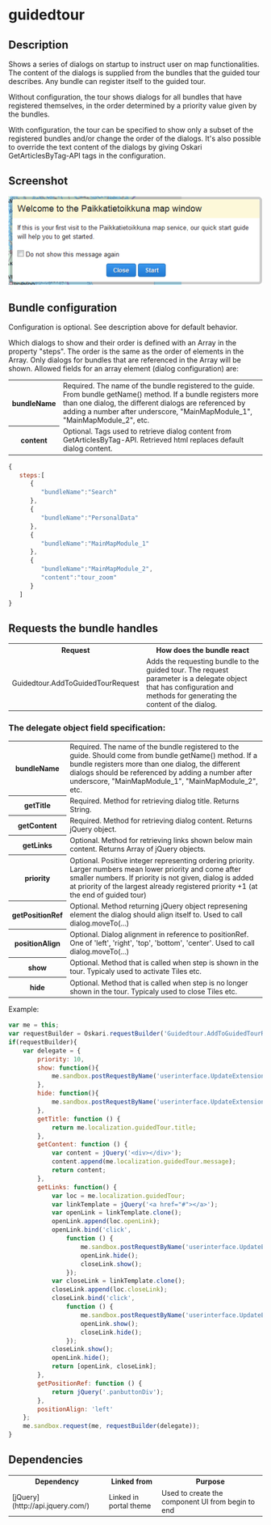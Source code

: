 # guidedtour

## Description

Shows a series of dialogs on startup to instruct user on map functionalities. The content of the dialogs is supplied from the bundles that the guided tour describes. Any bundle can register itself to the guided tour.

Without configuration, the tour shows dialogs for all bundles that have registered themselves, in the order determined by a priority value given by the bundles.

With configuration, the tour can be specified to show only a subset of the registered bundles and/or change the order of the dialogs. It's also possible to override the text content of the dialogs by giving Oskari GetArticlesByTag-API tags in the configuration.

## Screenshot

![screenshot](guidedtour.png)

## Bundle configuration

Configuration is optional. See description above for default behavior.

Which dialogs to show and their order is defined with an Array in the property "steps". The order is the same as the order of elements in the Array. Only dialogs for bundles that are referenced in the Array will be shown. Allowed fields for an array element (dialog configuration) are:

<table class="table">
  <tr>
    <th>bundleName</th><td>Required. The name of the bundle registered to the guide. From bundle getName() method. If a bundle registers more than one dialog, the different dialogs are referenced by adding a number after underscore, "MainMapModule_1", "MainMapModule_2", etc.</td>
  </tr>
  <tr>
    <th>content</th><td>Optional. Tags used to retrieve dialog content from GetArticlesByTag-API. Retrieved html replaces default dialog content.</td>
  </tr>
</table>


```javascript
{  
   steps:[  
      {  
         "bundleName":"Search"
      },
      {  
         "bundleName":"PersonalData"
      },
      {  
         "bundleName":"MainMapModule_1"
      },
      {  
         "bundleName":"MainMapModule_2",
         "content":"tour_zoom"
      }
   ]
}
```


## Requests the bundle handles

<table class="table">
  <tr>
    <th>Request</th><th>How does the bundle react</th>
  </tr>
  <tr>
    <td>Guidedtour.AddToGuidedTourRequest</td><td>Adds the requesting bundle to the guided tour. The request parameter is a delegate object that has configuration and methods for generating the content of the dialog.</td>
  </tr>
</table>

### The delegate object field specification:

<table class="table">
  <tr>
    <th>bundleName</th><td>Required. The name of the bundle registered to the guide. Should come from bundle getName() method. If a bundle registers more than one dialog, the different dialogs should be referenced by adding a number after underscore, "MainMapModule_1", "MainMapModule_2", etc.</td>
  </tr>
  <tr>
    <th>getTitle</th><td>Required. Method for retrieving dialog title. Returns String.</td>
  </tr>
  <tr>
    <th>getContent</th><td>Required. Method for retrieving dialog content. Returns jQuery object.</td>
  </tr>
  <tr>
    <th>getLinks</th><td>Optional. Method for retrieving links shown below main content. Returns Array of jQuery objects.</td>
  </tr>
  <tr>
    <th>priority</th><td>Optional. Positive integer representing ordering priority. Larger numbers mean lower priority and come after smaller numbers. If priority is not given, dialog is added at priority of the largest already registered priority +1 (at the end of guided tour)</td>
  </tr>
  <tr>
    <th>getPositionRef</th><td>Optional. Method returning jQuery object represening element the dialog should align itself to. Used to call dialog.moveTo(...)</td>
  </tr>
  <tr>
    <th>positionAlign</th><td>Optional. Dialog alignment in reference to positionRef. One of 'left', 'right', 'top', 'bottom', 'center'. Used to call dialog.moveTo(...)</td>
  </tr>
  <tr>
    <th>show</th><td>Optional. Method that is called when step is shown in the tour. Typicaly used to activate Tiles etc.</td>
  </tr>
  <tr>
    <th>hide</th><td>Optional. Method that is called when step is no longer shown in the tour. Typicaly used to close Tiles etc.</td>
  </tr>
</table>

Example:

```javascript
var me = this;
var requestBuilder = Oskari.requestBuilder('Guidedtour.AddToGuidedTourRequest');
if(requestBuilder){
    var delegate = {
        priority: 10,
        show: function(){
            me.sandbox.postRequestByName('userinterface.UpdateExtensionRequest', [null, 'attach', 'Search']);
        },
        hide: function(){
            me.sandbox.postRequestByName('userinterface.UpdateExtensionRequest', [null, 'close', 'Search']);
        },
        getTitle: function () {
            return me.localization.guidedTour.title;
        },
        getContent: function () {
            var content = jQuery('<div></div>');
            content.append(me.localization.guidedTour.message);
            return content;
        },
        getLinks: function() {
            var loc = me.localization.guidedTour;
            var linkTemplate = jQuery('<a href="#"></a>');
            var openLink = linkTemplate.clone();
            openLink.append(loc.openLink);
            openLink.bind('click',
                function () {
                    me.sandbox.postRequestByName('userinterface.UpdateExtensionRequest', [null, 'attach', 'Search']);
                    openLink.hide();
                    closeLink.show();
                });
            var closeLink = linkTemplate.clone();
            closeLink.append(loc.closeLink);
            closeLink.bind('click',
                function () {
                    me.sandbox.postRequestByName('userinterface.UpdateExtensionRequest', [null, 'close', 'Search']);
                    openLink.show();
                    closeLink.hide();
                });
            closeLink.show();
            openLink.hide();
            return [openLink, closeLink];
        },
        getPositionRef: function () {
            return jQuery('.panbuttonDiv');
        },
        positionAlign: 'left'
    };
    me.sandbox.request(me, requestBuilder(delegate));
}
```


## Dependencies

<table class="table">
  <tr>
    <th>Dependency</th><th>Linked from</th><th>Purpose</th>
  </tr>
  <tr>
    <td> [jQuery](http://api.jquery.com/) </td>
    <td> Linked in portal theme </td>
    <td> Used to create the component UI from begin to end</td>
  </tr>
</table>